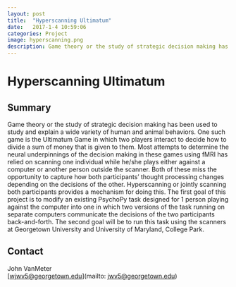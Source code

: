```yaml
---
layout: post
title:  "Hyperscanning Ultimatum"
date:   2017-1-4 10:59:06
categories: Project
image: hyperscanning.png
description: Game theory or the study of strategic decision making has been used to study and explain a wide variety of human and animal behaviors.
---
```

# Hyperscanning Ultimatum

## Summary
Game theory or the study of strategic decision making has been used to study and explain a wide variety of human and animal behaviors. One such game is the Ultimatum Game in which two players interact to decide how to divide a sum of money that is given to them. Most attempts to determine the neural underpinnings of the decision making in these games using fMRI has relied on scanning one individual while he/she plays either against a computer or another person outside the scanner. Both of these miss the opportunity to capture how both participants’ thought processing changes depending on the decisions of the other. Hyperscanning or jointly scanning both participants provides a mechanism for doing this. The first goal of this project is to modify an existing PsychoPy task designed for 1 person playing against the computer into one in which two versions of the task running on separate computers communicate the decisions of the two participants back-and-forth. The second goal will be to run this task using the scanners at Georgetown University and University of Maryland, College Park.

## Contact  
John VanMeter  
[wjwv5@georgetown.edu](mailto: jwv5@georgetown.edu)  
